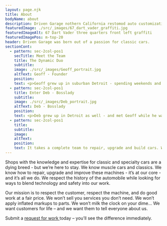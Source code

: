 ```yaml
---
layout: page.njk
title: About
bodyName: about
description: Driven Garage nothern California restomod auto customization and repair shop
featuredImage: ./src/_images/67_dart_vader_graffiti.jpg
featuredImageAlt: 67 Dart Vader three quarters front left graffiti
featuredImagePos: m-top-20
header: Driven Garage was born out of a passion for classic cars.
sectionCont:
  - pattern: sec-2col-pos1
    secTitle: Meet the Team
    title: The Dynamic Duo
    subtitle: 
    image: ./src/_images/Geoff_portrait.jpg
    altText: Geoff - Founder
    position: 
    text: <p>Geoff grew up in suburban Detroit - spending weekends and summers at his fathers body shop.  Cars are in his blood and he earned money at the shop sweeping floors, cleaning up and by age 12 was painting cars. Always a creative force - Geoff chose to attend a prestigious art University instead of taking over the shop from pops. A career as a graphic designer / art director blossomed and Geoff moved to California in 1998.</p><p>Cars kept calling him and he always had one or two project cars in the works while working in Advertising and Marketing. Eventually, after the urging of friends and family - Geoff turned his hobby into a career move and traded boardroom meetings into a toolbox in a shop. Success came early with several of Geoff’s full builds under the Alloy Motors brand being featured in magazines, books and media. The shop was growing fast and getting noticed.</p>
  - pattern: sec-2col-pos1
    title: Enter Deb - Bosslady
    subtitle: 
    image: ./src/_images/Deb_portrait.jpg
    altText: Deb - Bosslady
    position: 
    text: <p>Deb grew up in Detroit as well - and met Geoff while he was working in advertising. Years passed after meeting and they became a couple. Deb was running a successful salon in San Francisco while working on Commercial sets doing hair and make-up for ad work, as well as rock stars. She’s a firecracker and an entrepreneur who knows how to rally a team - make things happen, and keep people happy.</p><p>Deb came in to help Geoff grow the business and help manage the people, finances and growth - and Driven Garage was born. Deb wears many hats here and keeps everything running smooth.</p>
  - pattern: sec-2col-pos1
    title: 
    subtitle: 
    image: 
    altText: 
    position: 
    text: It takes a complete team to repair, upgrade and build cars. We currently employ 8+ skilled technicians  as well as several support staff to keep everything running smooth and work getting done. We’re always looking to grow our team to keep up with demand.
---
```

<p>Shops with the knowledge and expertise for classic and specialty cars are a dying breed - but we’re here to stay. We know muscle cars and classics. We know how to repair, upgrade and improve these machines - it’s at our core - and it’s all we do. We respect the history of the automobile while looking for ways to blend technology and safety into our work.</p>
<p>Our mission is to respect the customer, respect the machine, and do good work at a fair price. We won’t sell you services you don’t need. We won’t apply inflated markups to parts. We won’t milk the clock on your dime… We want customers for life – and we want them to tell everyone about us.</p>
<p>Submit a <a href="http://drivengarage.com/work-request/">request for work </a>today – you’ll see the difference immediately.</p>

